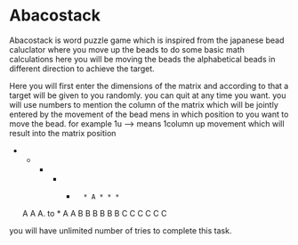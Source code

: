 # Abacostack
Abacostack is word puzzle game which is inspired from the japanese bead caluclator where you move up the beads to do some basic math calculations here you will be moving the beads the alphabetical  beads in different direction to achieve the target. 

Here you will first enter the dimensions of the matrix and according to that a target will be given to you randomly.
you can quit at any time you want. you will use numbers to mention the column of the matrix which  will be jointly entered by the movement of the bead mens in which position to you want to move the bead. for example 
1u --> means 1column up movement which will result into the matrix position 

* * * * *       * A * * * 
  A A A.    to    * A A
  B B B           B B B 
  C C C           C C C 

you will have unlimited number of tries  to complete this task. 
